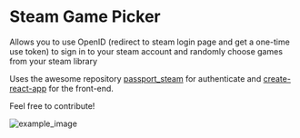 # Steam Game Picker
Allows you to use OpenID (redirect to steam login page and get a one-time use token) to sign in to your steam account and randomly choose games from your steam library

Uses the awesome repository [passport_steam](https://github.com/liamcurry/passport-steam) for authenticate and [create-react-app](https://github.com/facebook/create-react-app) for the front-end.

Feel free to contribute!

![example_image](https://raw.githubusercontent.com/skhamis/steam-game-picker/master/client/src/images/game_example.png)
